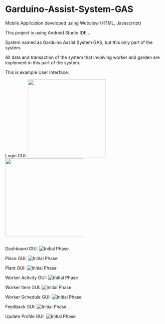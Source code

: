 # Garduino-Assist-System-GAS
Mobile Application developed using Webview (HTML, Javascrript)

This project is using Android Studio IDE...

System named as Garduino Assist System GAS, but this only part of the system.

All data and transaction of the system that involving worker and garden are implement in this part of the system.

This is example User Interface:


Login GUI:
<img src="https://github.com/Syahiddan/Garduino-Assist-System-GAS/blob/master/GUI/login.png" width="250">
<img src="https://github.com/Syahiddan/Garduino-Assist-System-GAS/blob/master/GUI/login.png" width="250">
<br>
<br>

Dashboard GUI:
![Initial Phase](https://github.com/Syahiddan/Garduino-Assist-System-GAS/blob/master/GUI/dashboard.png)

Place GUI:
![Initial Phase](https://github.com/Syahiddan/Garduino-Assist-System-GAS/blob/master/GUI/PlaceActivity.png)

Plant GUI:
![Initial Phase](https://github.com/Syahiddan/Garduino-Assist-System-GAS/blob/master/GUI/PlantActivity.png)

Worker Activity GUI:
![Initial Phase](https://github.com/Syahiddan/Garduino-Assist-System-GAS/blob/master/GUI/WorkerActivity.png)

Worker Item GUI:
![Initial Phase](https://github.com/Syahiddan/Garduino-Assist-System-GAS/blob/master/GUI/WorkerItem.png)

Worker Schedule GUI:
![Initial Phase](https://github.com/Syahiddan/Garduino-Assist-System-GAS/blob/master/GUI/WorkerSchedule.png)

Feedback GUI:
![Initial Phase](https://github.com/Syahiddan/Garduino-Assist-System-GAS/blob/master/GUI/feedbackActivity.png)

Update Profile GUI:
![Initial Phase](https://github.com/Syahiddan/Garduino-Assist-System-GAS/blob/master/GUI/updateProfileActivity.png)

